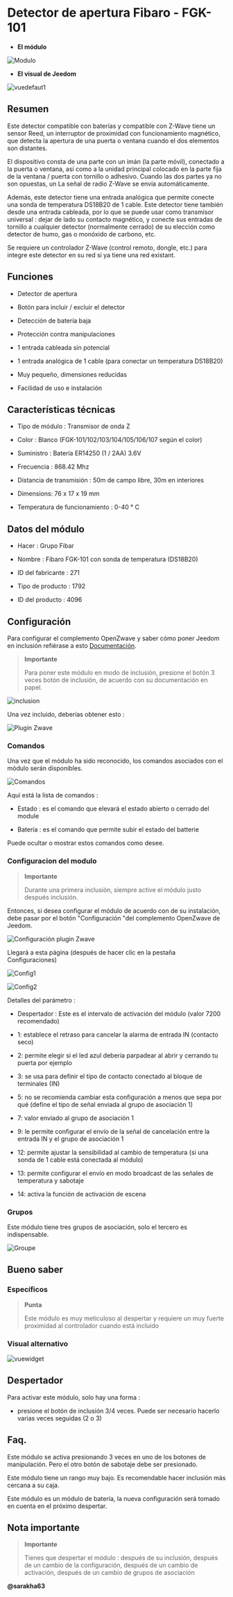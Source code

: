 Detector de apertura Fibaro - FGK-101 
======================================



-   **El módulo**



![Modulo](images/fibaro.fgk101-DS18B20/module.jpg)



-   **El visual de Jeedom**



![vuedefaut1](images/fibaro.fgk101-DS18B20/vuedefaut1.jpg)



Resumen 
------



Este detector compatible con baterías y compatible con Z-Wave tiene un sensor
Reed, un interruptor de proximidad con funcionamiento magnético, que
detecta la apertura de una puerta o ventana cuando el
dos elementos son distantes.

El dispositivo consta de una parte con un imán (la parte
móvil), conectado a la puerta o ventana, así como a la unidad
principal colocado en la parte fija de la ventana / puerta con
tornillo o adhesivo. Cuando las dos partes ya no son opuestas, un
La señal de radio Z-Wave se envía automáticamente.

Además, este detector tiene una entrada analógica que permite
conecte una sonda de temperatura DS18B20 de 1 cable. Este detector tiene
también desde una entrada cableada, por lo que se puede usar como
transmisor universal : dejar de lado su contacto magnético, y
conecte sus entradas de tornillo a cualquier detector (normalmente cerrado) de su
elección como detector de humo, gas o monóxido de carbono,
etc.

Se requiere un controlador Z-Wave (control remoto, dongle, etc.) para
integre este detector en su red si ya tiene una red
existant.



Funciones 
---------



-   Detector de apertura

-   Botón para incluir / excluir el detector

-   Detección de batería baja

-   Protección contra manipulaciones

-   1 entrada cableada sin potencial

-   1 entrada analógica de 1 cable (para conectar un
    temperatura DS18B20)

-   Muy pequeño, dimensiones reducidas

-   Facilidad de uso e instalación



Características técnicas 
---------------------------



-   Tipo de módulo : Transmisor de onda Z

-   Color : Blanco (FGK-101/102/103/104/105/106/107 según el color)

-   Suministro : Batería ER14250 (1 / 2AA) 3.6V

-   Frecuencia : 868.42 Mhz

-   Distancia de transmisión : 50m de campo libre, 30m en interiores

-   Dimensions: 76 x 17 x 19 mm

-   Temperatura de funcionamiento : 0-40 ° C



Datos del módulo 
-----------------



-   Hacer : Grupo Fibar

-   Nombre : Fibaro FGK-101 con sonda de temperatura (DS18B20)

-   ID del fabricante : 271

-   Tipo de producto : 1792

-   ID del producto : 4096



Configuración 
-------------



Para configurar el complemento OpenZwave y saber cómo poner Jeedom en
inclusión refiérase a esto
[Documentación](https://doc.jeedom.com/es_ES/plugins/automation%20protocol/openzwave/).



> **Importante**
>
> Para poner este módulo en modo de inclusión, presione el botón 3 veces
> botón de inclusión, de acuerdo con su documentación en papel.



![inclusion](images/fibaro.fgk101-DS18B20/inclusion.jpg)



Una vez incluido, deberías obtener esto :



![Plugin Zwave](images/fibaro.fgk101-DS18B20/information.jpg)



### Comandos 



Una vez que el módulo ha sido reconocido, los comandos asociados con el módulo serán
disponibles.



![Comandos](images/fibaro.fgk101-DS18B20/commandes.jpg)



Aquí está la lista de comandos :



-   Estado : es el comando que elevará el estado abierto o cerrado del
    module

-   Batería : es el comando que permite subir el estado del
    batterie



Puede ocultar o mostrar estos comandos como desee.



### Configuracion del modulo 



> **Importante**
>
> Durante una primera inclusión, siempre active el módulo justo después
> inclusión.



Entonces, si desea configurar el módulo de acuerdo con
de su instalación, debe pasar por el botón
"Configuración "del complemento OpenZwave de Jeedom.



![Configuración plugin Zwave](images/plugin/bouton_configuration.jpg)



Llegará a esta página (después de hacer clic en la pestaña
Configuraciones)



![Config1](images/fibaro.fgk101-DS18B20/config1.jpg)

![Config2](images/fibaro.fgk101-DS18B20/config2.jpg)



Detalles del parámetro :



-   Despertador : Este es el intervalo de activación del módulo (valor
    7200 recomendado)

-   1: establece el retraso para cancelar la alarma de entrada IN
    (contacto seco)

-   2: permite elegir si el led azul debería parpadear al abrir y
    cerrando tu puerta por ejemplo

-   3: se usa para definir el tipo de contacto conectado al bloque de terminales (IN)

-   5: no se recomienda cambiar esta configuración a menos que sepa por qué
    (define el tipo de señal enviada al grupo de asociación 1)

-   7: valor enviado al grupo de asociación 1

-   9: le permite configurar el envío de la señal de cancelación entre la entrada IN
    y el grupo de asociación 1

-   12: permite ajustar la sensibilidad al cambio de temperatura (si
    una sonda de 1 cable está conectada al módulo)

-   13: permite configurar el envío en modo broadcast de las señales de
    temperatura y sabotaje

-   14: activa la función de activación de escena



### Grupos 



Este módulo tiene tres grupos de asociación, solo el tercero es
indispensable.



![Groupe](images/fibaro.fgk101-DS18B20/groupe.jpg)



Bueno saber 
------------



### Específicos 



> **Punta**
>
> Este módulo es muy meticuloso al despertar y requiere un muy
> fuerte proximidad al controlador cuando está incluido



### Visual alternativo 



![vuewidget](images/fibaro.fgk101-DS18B20/vuewidget.jpg)



Despertador 
------



Para activar este módulo, solo hay una forma :

-   presione el botón de inclusión 3/4 veces. Puede ser necesario
    hacerlo varias veces seguidas (2 o 3)



Faq. 
------



Este módulo se activa presionando 3 veces en uno de los botones de manipulación. Pero
el otro botón de sabotaje debe ser presionado.



Este módulo tiene un rango muy bajo. Es recomendable hacer
inclusión más cercana a su caja.



Este módulo es un módulo de batería, la nueva configuración será
tomado en cuenta en el próximo despertar.



Nota importante 
---------------



> **Importante**
>
> Tienes que despertar el módulo : después de su inclusión, después de un cambio
> de la configuración, después de un cambio de activación, después de un
> cambio de grupos de asociación



**@sarakha63**
